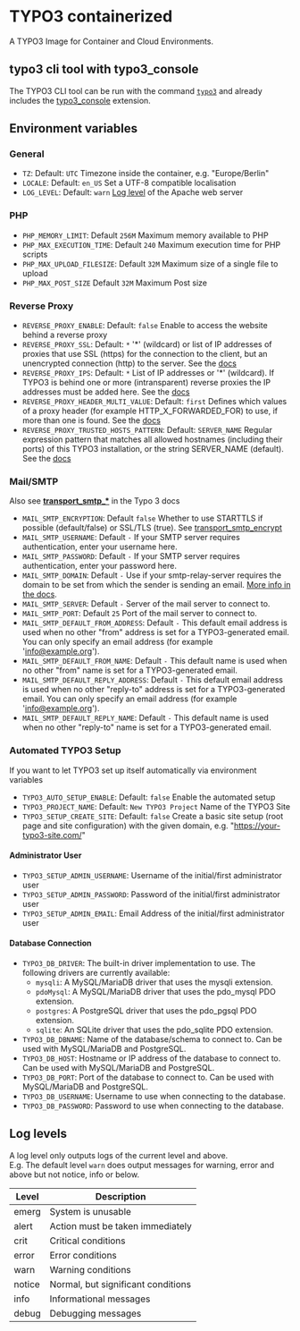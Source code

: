 # TYPO3 containerized

A TYPO3 Image for Container and Cloud Environments.

## typo3 cli tool with typo3_console 

The TYPO3 CLI tool can be run with the command [`typo3`](src/scripts/typo3) and already includes the [typo3_console](https://extensions.typo3.org/extension/typo3_console) extension.

## Environment variables

### General

- `TZ`: Default: `UTC` Timezone inside the container, e.g. "Europe/Berlin"
- `LOCALE`: Default: `en_US` Set a UTF-8 compatible localisation
- `LOG_LEVEL`: Default: `warn` [Log level](#log-levels) of the Apache web server

### PHP

- `PHP_MEMORY_LIMIT`: Default `256M` Maximum memory available to PHP
- `PHP_MAX_EXECUTION_TIME`: Default `240` Maximum execution time for PHP scripts
- `PHP_MAX_UPLOAD_FILESIZE`: Default `32M` Maximum size of a single file to upload
- `PHP_MAX_POST_SIZE` Default `32M` Maximum Post size

### Reverse Proxy

- `REVERSE_PROXY_ENABLE`: Default: `false` Enable to access the website behind a reverse proxy
- `REVERSE_PROXY_SSL`: Default: `*` '*' (wildcard) or list of IP addresses of proxies that use SSL (https) for the connection to the client, but an unencrypted connection (http) to the server. See the [docs](https://docs.typo3.org/m/typo3/reference-coreapi/main/en-us/Configuration/Typo3ConfVars/SYS.html#confval-globals-typo3-conf-vars-sys-reverseproxyssl)
- `REVERSE_PROXY_IPS`: Default: `*` List of IP addresses or '*' (wildcard). If TYPO3 is behind one or more (intransparent) reverse proxies the IP addresses must be added here. See the [docs](https://docs.typo3.org/m/typo3/reference-coreapi/main/en-us/Configuration/Typo3ConfVars/SYS.html#confval-globals-typo3-conf-vars-sys-reverseproxyip)
- `REVERSE_PROXY_HEADER_MULTI_VALUE`: Default: `first` Defines which values of a proxy header (for example HTTP_X_FORWARDED_FOR) to use, if more than one is found. See the [docs](https://docs.typo3.org/m/typo3/reference-coreapi/main/en-us/Configuration/Typo3ConfVars/SYS.html#confval-globals-typo3-conf-vars-sys-reverseproxyheadermultivalue)
- `REVERSE_PROXY_TRUSTED_HOSTS_PATTERN`: Default: `SERVER_NAME` Regular expression pattern that matches all allowed hostnames (including their ports) of this TYPO3 installation, or the string SERVER_NAME (default). See the [docs](https://docs.typo3.org/m/typo3/reference-coreapi/main/en-us/Configuration/Typo3ConfVars/SYS.html#confval-globals-typo3-conf-vars-sys-trustedhostspattern)

### Mail/SMTP

Also see **[transport_smtp_*](https://docs.typo3.org/m/typo3/reference-coreapi/main/en-us/Configuration/Typo3ConfVars/MAIL.html#confval-globals-typo3-conf-vars-mail-transport-smtp)** in the Typo 3 docs

- `MAIL_SMTP_ENCRYPTION`: Default `false` Whether to use STARTTLS if possible (default/false) or SSL/TLS (true).
  See [transport_smtp_encrypt](https://docs.typo3.org/m/typo3/reference-coreapi/main/en-us/Configuration/Typo3ConfVars/MAIL.html#confval-globals-typo3-conf-vars-mail-transport-smtp-encrypt)
- `MAIL_SMTP_USERNAME`: Default `-` If your SMTP server requires authentication, enter your username here.
- `MAIL_SMTP_PASSWORD`: Default `-` If your SMTP server requires authentication, enter your password here.
- `MAIL_SMTP_DOMAIN`: Default `-` Use if your smtp-relay-server requires the domain to be set from which the sender is
  sending an
  email. [More info in the docs](https://docs.typo3.org/m/typo3/reference-coreapi/main/en-us/Configuration/Typo3ConfVars/MAIL.html#confval-globals-typo3-conf-vars-mail-transport-smtp-domain).
- `MAIL_SMTP_SERVER`: Default `-` Server of the mail server to connect to.
- `MAIL_SMTP_PORT`: Default `25` Port of the mail server to connect to.
- `MAIL_SMTP_DEFAULT_FROM_ADDRESS`: Default `-` This default email address is used when no other "from" address is set
  for a TYPO3-generated email. You can only specify an email address (for example 'info@example.org').
- `MAIL_SMTP_DEFAULT_FROM_NAME`: Default `-` This default name is used when no other "from" name is set for a
  TYPO3-generated email.
- `MAIL_SMTP_DEFAULT_REPLY_ADDRESS`: Default `-` This default email address is used when no other "reply-to" address is
  set for a TYPO3-generated email. You can only specify an email address (for example 'info@example.org').
- `MAIL_SMTP_DEFAULT_REPLY_NAME`: Default `-` This default name is used when no other "reply-to" name is set for a
  TYPO3-generated email.

### Automated TYPO3 Setup

If you want to let TYPO3 set up itself automatically via environment variables

- `TYPO3_AUTO_SETUP_ENABLE`: Default: `false` Enable the automated setup
- `TYPO3_PROJECT_NAME`: Default: `New TYPO3 Project` Name of the TYPO3 Site
- `TYPO3_SETUP_CREATE_SITE`: Default: `false` Create a basic site setup (root page and site configuration) with the given domain, e.g. "https://your-typo3-site.com/"

#### Administrator User

- `TYPO3_SETUP_ADMIN_USERNAME`: Username of the initial/first administrator user
- `TYPO3_SETUP_ADMIN_PASSWORD`: Password of the initial/first administrator user
- `TYPO3_SETUP_ADMIN_EMAIL`: Email Address of the initial/first administrator user

#### Database Connection

- `TYPO3_DB_DRIVER`: The built-in driver implementation to use. The following drivers are currently available:
  - `mysqli`: A MySQL/MariaDB driver that uses the mysqli extension.
  - `pdoMysql`: A MySQL/MariaDB driver that uses the pdo_mysql PDO extension.
  - `postgres`: A PostgreSQL driver that uses the pdo_pgsql PDO extension.
  - `sqlite`: An SQLite driver that uses the pdo_sqlite PDO extension.
- `TYPO3_DB_DBNAME`: Name of the database/schema to connect to. Can be used with MySQL/MariaDB and PostgreSQL.
- `TYPO3_DB_HOST`: Hostname or IP address of the database to connect to. Can be used with MySQL/MariaDB and PostgreSQL.
- `TYPO3_DB_PORT`: Port of the database to connect to. Can be used with MySQL/MariaDB and PostgreSQL.
- `TYPO3_DB_USERNAME`: Username to use when connecting to the database.
- `TYPO3_DB_PASSWORD`: Password to use when connecting to the database.

## Log levels

A log level only outputs logs of the current level and above.  
E.g. The default level `warn` does output messages for warning, error and above but not notice, info or below.

| Level  | Description                        |
|--------|------------------------------------|
| emerg  | System is unusable                 |
| alert  | Action must be taken immediately   |
| crit   | Critical conditions                |
| error  | Error conditions                   |
| warn   | Warning conditions                 |
| notice | Normal, but significant conditions |
| info   | Informational messages             |
| debug  | Debugging messages                 |
